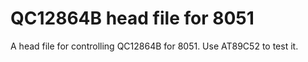 QC12864B head file for 8051
=============

A head file for controlling QC12864B for 8051. Use AT89C52 to test it.
